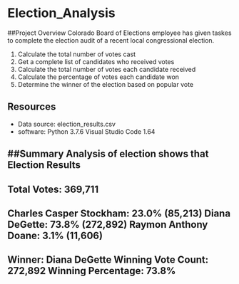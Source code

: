 # Election_Analysis

##Project Overview
Colorado Board of Elections employee has given taskes to complete the election audit of a recent local congressional election.

1. Calculate the total number of votes cast
2. Get a complete list of candidates who received votes
3. Calculate the total number of votes each candidate received
4. Calculate the percentage of votes each candidate won
5. Determine the winner of the election based on popular vote

## Resources
- Data source: election_results.csv
- software: Python 3.7.6 Visual Studio Code 1.64

##Summary
Analysis of election shows that
Election Results
-------------------------
Total Votes: 369,711
-------------------------
Charles Casper Stockham: 23.0% (85,213)
Diana DeGette: 73.8% (272,892)
Raymon Anthony Doane: 3.1% (11,606)
-------------------------
Winner: Diana DeGette
Winning Vote Count: 272,892
Winning Percentage: 73.8%
-------------------------
